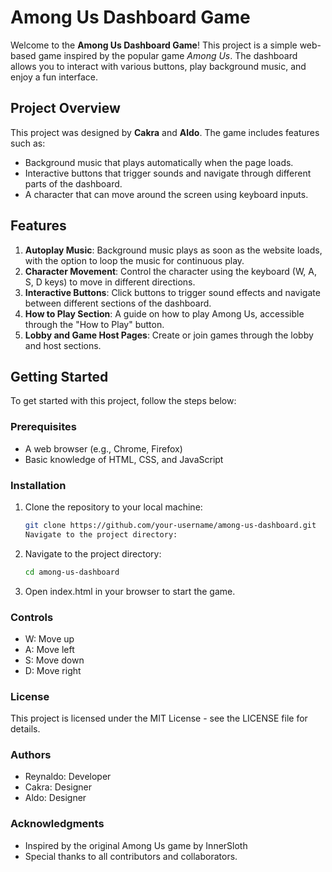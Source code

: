# Among Us Dashboard Game

Welcome to the **Among Us Dashboard Game**! This project is a simple web-based game inspired by the popular game *Among Us*. The dashboard allows you to interact with various buttons, play background music, and enjoy a fun interface.

## Project Overview

This project was designed by **Cakra** and **Aldo**. The game includes features such as:

- Background music that plays automatically when the page loads.
- Interactive buttons that trigger sounds and navigate through different parts of the dashboard.
- A character that can move around the screen using keyboard inputs.

## Features

1. **Autoplay Music**: Background music plays as soon as the website loads, with the option to loop the music for continuous play.
2. **Character Movement**: Control the character using the keyboard (W, A, S, D keys) to move in different directions.
3. **Interactive Buttons**: Click buttons to trigger sound effects and navigate between different sections of the dashboard.
4. **How to Play Section**: A guide on how to play Among Us, accessible through the "How to Play" button.
5. **Lobby and Game Host Pages**: Create or join games through the lobby and host sections.

## Getting Started

To get started with this project, follow the steps below:

### Prerequisites

- A web browser (e.g., Chrome, Firefox)
- Basic knowledge of HTML, CSS, and JavaScript

### Installation

1. Clone the repository to your local machine:
   ```bash
   git clone https://github.com/your-username/among-us-dashboard.git
   Navigate to the project directory:
2. Navigate to the project directory:
   ```bash
   cd among-us-dashboard
3. Open index.html in your browser to start the game.

### Controls
- W: Move up
- A: Move left
- S: Move down
- D: Move right

### License
This project is licensed under the MIT License - see the LICENSE file for details.

### Authors
- Reynaldo: Developer
- Cakra: Designer
- Aldo: Designer

### Acknowledgments
- Inspired by the original Among Us game by InnerSloth
- Special thanks to all contributors and collaborators.
